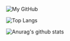 ![My GitHub](https://github-readme-stats.vercel.app/api?username=giuseppegg02&count_private=true&show_icons=true&theme=dark&include_all_commits=true)

![Top Langs](https://github-readme-stats.vercel.app/api/top-langs/?username=giuseppegg02&theme=dark&hide=html,php,css&count_private=true&show_icons=true&layout=compact)

![Anurag's github stats](https://github-readme-stats.vercel.app/api?username=giuseppegg02&count_private=true)
